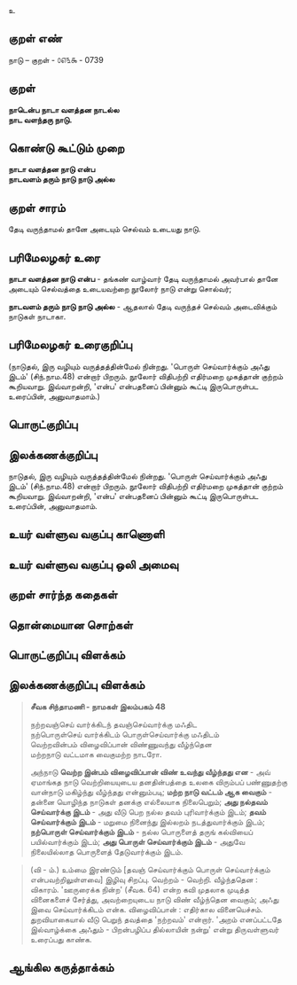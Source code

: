 உ

## குறள் எண் 
நாடு – குறள் - ௦௭௩௯ - 0739

## குறள் 
**நாடென்ப நாடா வளத்தன நாடல்ல**  
**நாட வளந்தரு நாடு.**

## கொண்டு கூட்டும் முறை
**நாடா வளத்தன நாடு என்ப**  
**நாடவளம் தரும் நாடு நாடு அல்ல** 

## குறள் சாரம் 
தேடி வருந்தாமல் தானே அடையும் செல்வம் உடையது நாடு.  

## பரிமேலழகர் உரை

**நாடா வளத்தன நாடு என்ப** - தங்கண் வாழ்வார் தேடி வருந்தாமல் அவர்பால் தானே அடையும் செல்வத்தை உடையவற்றை நூலோர் நாடு என்று சொல்வர்;

**நாடவளம் தரும் நாடு நாடு அல்ல** - ஆதலால் தேடி வருந்தச் செல்வம் அடைவிக்கும் நாடுகள் நாடாகா. 

## பரிமேலழகர் உரைகுறிப்பு   

(நாடுதல், இரு வழியும் வருத்தத்தின்மேல் நின்றது.  'பொருள் செய்வார்க்கும் அஃது இடம்' (சிந்.நாம.48) என்றார் பிறரும்.  நூலோர் விதிபற்றி எதிர்மறை முகத்தான் குற்றம் கூறியவாறு.  இவ்வாறன்றி, 'என்ப' என்பதனைப் பின்னும் கூட்டி இருபொருள்பட உரைப்பின், அனுவாதமாம்.)

## பொருட்குறிப்பு 


## இலக்கணக்குறிப்பு  
நாடுதல், இரு வழியும் வருத்தத்தின்மேல் நின்றது.  'பொருள் செய்வார்க்கும் அஃது இடம்' (சிந்.நாம.48) என்றார் பிறரும்.  நூலோர் விதிபற்றி எதிர்மறை முகத்தான் குற்றம் கூறியவாறு.  இவ்வாறன்றி, 'என்ப' என்பதனைப் பின்னும் கூட்டி இருபொருள்பட உரைப்பின், அனுவாதமாம்.

## உயர் வள்ளுவ வகுப்பு காணொளி


## உயர் வள்ளுவ வகுப்பு ஒலி அமைவு 

 
## குறள் சார்ந்த கதைகள் 


## தொன்மையான சொற்கள்


## பொருட்குறிப்பு விளக்கம்


## இலக்கணக்குறிப்பு விளக்கம்
>   **சீவக சிந்தாமணி - நாமகள் இலம்பகம் 48**
>   
>   நற்றவஞ்செய் வார்க்கிடந் தவஞ்செய்வார்க்கு மஃதிட  
>   நற்பொருள்செய் வார்க்கிடம் பொருள்செய்வார்க்கு மஃதிடம்  
>   வெற்றவின்பம் விழைவிப்பான் விண்ணுவந்து வீழ்ந்தென  
>   மற்றநாடு வட்டமாக வைகுமற்ற நாடரோ.    
>   
>   அந்நாடு **வெற்ற இன்பம் விழைவிப்பான் விண் உவந்து வீழ்ந்தது என** - அவ் ஏமாங்கத நாடு வெற்றியையுடைய தனதின்பத்தை உலகை விரும்பப் பண்ணுதற்கு வான்நாடு மகிழ்ந்து வீழ்ந்தது என்னும்படி; **மற்ற நாடு வட்டம் ஆக வைகும்** - தன்னை யொழிந்த நாடுகள் தனக்கு எல்லையாக நிலைபெறும்; **அது நல்தவம் செய்வார்க்கு இடம்** - அது வீடு பெற நல்ல தவம் புரிவார்க்கும் இடம்; **தவம் செய்வார்க்கும் இடம்** - மறுமை நினைந்து இல்லறம் நடத்துவார்க்கும் இடம்; **நற்பொருள் செய்வார்க்கும் இடம்** - நல்ல பொருளைத் தருங் கல்வியைப் பயில்வார்க்கும் இடம்; **அது பொருள் செய்வார்க்கும் இடம்** - அதுவே நிலையில்லாத பொருளைத் தேடுவார்க்கும் இடம்.  

>    (வி - ம்.) உம்மை இரண்டும் [தவஞ் செய்வார்க்கும் பொருள் செய்வார்க்கும் என்பவற்றிலுள்ளவை] இழிவு சிறப்பு. வெற்றம் - வெற்றி. வீழ்ந்ததென : விகாரம்.
   'ஊருரைக்க நின்ற' (சீவக. 64) என்ற கவி முதலாக முடித்த வினைகளைச் சேர்த்து, அவற்றையுடைய நாடு விண் வீழ்ந்தென வைகும்; அஃது இவை செய்வார்க்கிடம் என்க.
   விழைவிப்பான் : எதிர்கால வினையெச்சம். துறவியாகையால் வீடு பெறுந் தவத்தை 'நற்றவம்' என்றார். 'அறம் எனப்பட்டதே இல்வாழ்க்கை அஃதும் - பிறன்பழிப்ப தில்லாயின் நன்று' என்று திருவள்ளுவர் உரைப்பது காண்க.


## ஆங்கில கருத்தாக்கம் 


